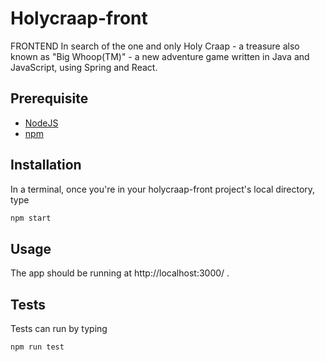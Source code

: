 # Holycraap-front

FRONTEND In search of the one and only Holy Craap - a treasure also known as
"Big Whoop(TM)" - a new adventure game written in Java and JavaScript, using
Spring and React.

## Prerequisite

- [NodeJS](https://nodejs.org)
- [npm](https://www.npmjs.com/get-npm)

## Installation

In a terminal, once you're in your holycraap-front project's local directory, type

```sh
npm start
```

## Usage

The app should be running at http://localhost:3000/ .

## Tests

Tests can run by typing
```sh
npm run test
```